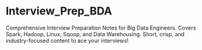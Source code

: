 # Interview_Prep_BDA
Comprehensive Interview Preparation Notes for Big Data Engineers. Covers Spark, Hadoop, Linux, Sqoop, and Data Warehousing. Short, crisp, and industry-focused content to ace your interviews!
